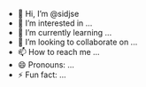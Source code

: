 - 👋 Hi, I’m @sidjse
- 👀 I’m interested in ...
- 🌱 I’m currently learning ...
- 💞️ I’m looking to collaborate on ...
- 📫 How to reach me ...
- 😄 Pronouns: ...
- ⚡ Fun fact: ...

<!---
sidjse/sidjse is a ✨ special ✨ repository because its `README.md` (this file) appears on your GitHub profile.
You can click the Preview link to take a look at your changes.
--->
